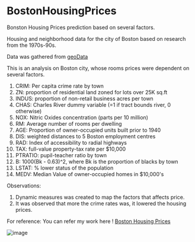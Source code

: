 # BostonHousingPrices
Bonston Housing Prices prediction based on several factors.

Housing and neighborhood data for the city of Boston based on research from the 1970s-90s.

Data was gathered from [geoData](https://geodacenter.github.io/data-and-lab/boston-housing/)

This is an analysis on Boston city, whose rooms prices were dependent on several factors.

1. CRIM: Per capita crime rate by town
2. ZN: proportion of residential land zoned for lots over 25K sq.ft
3. INDUS: proportion of non-retail business acres per town
4. CHAS: Charles River dummy variable (=1 if tract bounds river, 0 otherwise)
5. NOX: Nitric Oxides concentration (parts per 10 million)
6. RM: Average number of rooms per dwelling
7. AGE: Proportion of owner-occupied units built prior to 1940
8. DIS: weighted distances to 5 Boston employment centres
9. RAD: Index of accessibility to radial highways
10. TAX: full-value property-tax rate per $10,000
11. PTRATIO: pupil-teacher ratio by town
12. B: 1000(Bk - 0.63)^2, where Bk is the proportion of blacks by town
13. LSTAT: % lower status of the population
14. MEDV: Median Value of owner-occupied homes in $10,000's

Observations:
1. Dynamic measures was created to map the factors that affects price.
2. It was observed that more the crime rates was, it lowered the housing prices.


For reference: You can refer my work here ! [Boston Housing Prices](https://public.tableau.com/views/Book4_16315208992700/Dashboard-Boston?:language=en-US&publish=yes&:display_count=n&:origin=viz_share_link)

![image](https://user-images.githubusercontent.com/40695609/140501948-dac27798-590d-41f3-956d-bf5ecd0b7e32.png)
